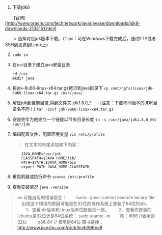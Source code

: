 1. 下载jdk8

　　[官网][http://www.oracle.com/technetwork/java/javase/downloads/jdk8-downloads-2133151.html]

　　> 选择对应jdk版本下载。（Tips：可在Windows下载完成后，通过FTP或者SSH到发送到Linux上）

2. `sudo su`

3. 在usr目录下建立java安装目录
    ```
    cd /usr
    mkdir java
    ```

4. 将jdk-8u60-linux-x64.tar.gz拷贝到java目录下
    `cp /mnt/hgfs/linux/jdk-8u60-linux-x64.tar.gz /usr/java/`

5. 解压jdk到当前目录,得到文件夹 jdk1.8.0_*　　(注意：下载不同版本的JDK目录名不同！)
    `tar -zxvf jdk-8u60-linux-x64.tar.gz`

6. 安装完毕为他建立一个链接以节省目录长度
    `ln -s /usr/java/jdk1.8.0_60/ /usr/jdk`

7. 编辑配置文件，配置环境变量
    `vim /etc/profile`
    > 在文本的末尾添加如下内容：
    ```
        JAVA_HOME=/usr/jdk
        CLASSPATH=$JAVA_HOME/lib/
        PATH=$PATH:$JAVA_HOME/bin
        export PATH JAVA_HOME CLASSPATH
    ```

8. 重启机器或执行命令
    `source /etc/profile`

9. 查看安装情况
    `java -version`

> ps:可能出现的错误信息：
　　bash: ./java: cannot execute binary file
　出现这个错误的原因可能是在32位的操作系统上安装了64位的jdk，
　　1、查看jdk版本和Linux版本位数是否一致。
　　2、查看你安装的Ubuntu是32位还是64位系统：
sudo uname -m
　　附：i686    //表示是32位
　　     x86_64  // 表示是64位
简书链接：http://www.jianshu.com/p/cb3ceb066ea8
